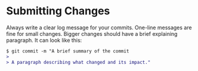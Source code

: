 # Submitting Changes
 Always write a clear log message for your commits. One-line messages are fine for small changes. Bigger changes should have a brief explaining paragraph. It can look like this:

 ```diff
$ git commit -m "A brief summary of the commit
>
> A paragraph describing what changed and its impact."
```
